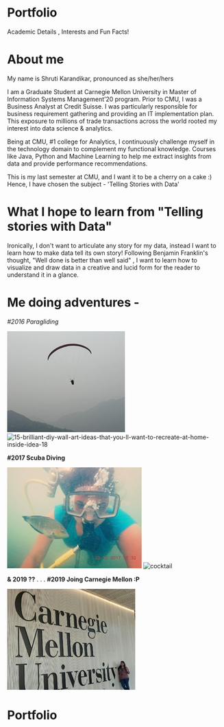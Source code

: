 # Portfolio
Academic Details , Interests and Fun Facts!

# About me
My name is Shruti Karandikar, pronounced as she/her/hers

I am a Graduate Student at Carnegie Mellon University in Master of Information Systems Management’20 program. Prior to CMU, I was a Business Analyst at Credit Suisse. I was particularly responsible for business requirement gathering and providing an IT implementation plan. This exposure to millions of trade transactions across the world rooted my interest into data science & analytics.
 
Being at CMU, #1 college for Analytics, I continuously challenge myself in the technology domain to complement my functional knowledge. Courses like Java, Python and Machine Learning to help me extract insights from data and provide performance recommendations.

This is my last semester at CMU, and I want it to be a cherry on a cake :) 
Hence, I have chosen the subject - 'Telling Stories with Data'

# What I hope to learn from "Telling stories with Data" 
Ironically, I don't want to articulate any story for my data, instead I want to learn how to make data tell its own story!
Following Benjamin Franklin's thought, "Well done is better than well said" , I want to learn how to visualize and draw data in a creative and lucid form for the reader to understand it in a glance.

# Me doing adventures - 

_#2016 Paragliding_

![Paragliding](https://github.com/ShrutiKarandikar/Portfolio/blob/master/Screenshot_2016-04-21-07-02-04.png)
![15-brilliant-diy-wall-art-ideas-that-you-ll-want-to-recreate-at-home-inside-idea-18](https://user-images.githubusercontent.com/59716372/72691376-e6fc1c00-3af2-11ea-9538-9f0a3f388b72.jpg)


**#2017 Scuba Diving**

![ScubaDiving](https://github.com/ShrutiKarandikar/Portfolio/blob/master/PicsArt_12-28-06.20.50.jpg)
![cocktail](https://www.thecocktaildb.com/images/media/drink/vrwquq1478252802.jpg)

**& 2019 ??**
.
.
.
**#2019 Joing Carnegie Mellon :P**

![CMU](https://github.com/ShrutiKarandikar/Portfolio/blob/master/IMG_IMG_1558572944497_1%20(1).jpg)

# Portfolio

